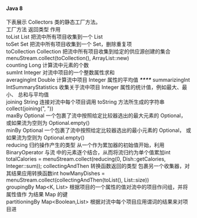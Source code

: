 #### Java 8  

下表展示 Collectors 类的静态工厂方法。  
工厂方法 	 返回类型 	    作用  
toList 	      List<T> 	    把流中所有项目收集到一个 List  
toSet 	      Set<T> 	    把流中所有项目收集到一个 Set，删除重复项  
toCollection  Collection<T> 把流中所有项目收集到给定的供应源创建的集合menuStream.collect(toCollection(), ArrayList::new)  
counting 	  Long 	        计算流中元素的个数  
sumInt 	      Integer 	    对流中项目的一个整数属性求和  
averagingInt  Double 	    计算流中项目 Integer 属性的平均值  **_****_**
summarizingInt 	IntSummaryStatistics 	收集关于流中项目 Integer 属性的统计值，例如最大、最小、 总和与平均值  
joining 	String 	        连接对流中每个项目调用 toString 方法所生成的字符串collect(joining(", "))  
maxBy 	    Optional<T> 	 一个包裹了流中按照给定比较器选出的最大元素的 Optional， 或如果流为空则为 Optional.empty()  
minBy 	    Optional<T> 	 一个包裹了流中按照给定比较器选出的最小元素的 Optional， 或如果流为空则为 Optional.empty()  
reducing 	归约操作产生的类型 	从一个作为累加器的初始值开始，利用 BinaryOperator 与流 中的元素逐个结合，从而将流归约为单个值累加int totalCalories = menuStream.collect(reducing(0, Dish::getCalories, Integer::sum));
collectingAndThen 	转换函数返回的类型 	包裹另一个收集器，对其结果应用转换函数int howManyDishes = menuStream.collect(collectingAndThen(toList(), List::size))  
groupingBy 	Map<K, List<T>> 	根据项目的一个属性的值对流中的项目作问组，并将属性值作 为结果 Map 的键  
partitioningBy 	Map<Boolean,List<T>> 	根据对流中每个项目应用谓词的结果来对项目进  